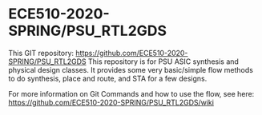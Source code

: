 # ECE510-2020-SPRING/PSU_RTL2GDS

This GIT repository:  https://github.com/ECE510-2020-SPRING/PSU_RTL2GDS
This repository is for PSU ASIC synthesis and physical design classes.  It provides some very basic/simple flow methods to do synthesis, place and route, and STA for a few designs.

For more information on Git Commands and how to use the flow, see here:
https://github.com/ECE510-2020-SPRING/PSU_RTL2GDS/wiki

